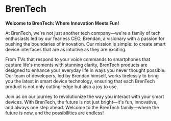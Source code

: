 # BrenTech

**Welcome to BrenTech: Where Innovation Meets Fun!**

At BrenTech, we're not just another tech company—we're a family of tech enthusiasts led by our fearless CEO, Brendan, a visionary with a passion for pushing the boundaries of innovation. Our mission is simple: to create smart device interfaces that are as intuitive as they are exciting.

From TVs that respond to your voice commands to smartphones that capture life's moments with stunning clarity, BrenTech products are designed to enhance your everyday life in ways you never thought possible. Our team of developers, led by Brendan himself, works tirelessly to bring you the latest in smart device technology, ensuring that each BrenTech product is not only cutting-edge but also a joy to use.

Join us on our journey to revolutionize the way you interact with your smart devices. With BrenTech, the future is not just bright—it's fun, innovative, and always one step ahead. Welcome to the BrenTech family—where the future is now, and the possibilities are endless!
